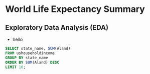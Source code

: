 # World Life Expectancy Summary

## Exploratory Data Analysis (EDA)
- hello

```sql
SELECT state_name, SUM(Aland)
FROM ushouseholdincome
GROUP BY state_name
ORDER BY SUM(Aland) DESC
LIMIT 10;
```

